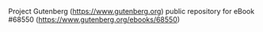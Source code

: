 Project Gutenberg (https://www.gutenberg.org) public repository for
eBook #68550 (https://www.gutenberg.org/ebooks/68550)
